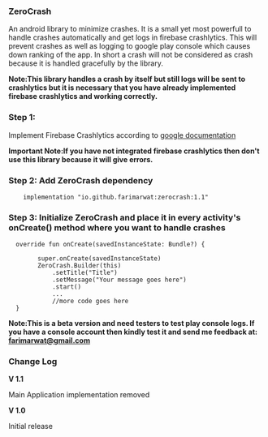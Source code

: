
### ZeroCrash 
An android library to minimize crashes. It is a small yet most powerfull to handle crashes automatically and get logs in firebase crashlytics. This will prevent crashes as well as logging to google play console which causes down ranking of the app. In short a crash will not be considered as crash because it is handled gracefully by the library.

**Note:This library handles a crash by itself but still logs will be sent to crashlytics but it is necessary that you have already implemented firebase crashlytics and working correctly.**

### Step 1:
Implement Firebase Crashlytics according to <a href="https://firebase.google.com/docs/crashlytics/get-started?platform=android">google documentation</a>

**Important Note:If you have not integrated firebase crashlytics then don't use this library because it will give errors.**

### Step 2: Add ZeroCrash dependency
```
    implementation "io.github.farimarwat:zerocrash:1.1"

```

### Step 3: Initialize ZeroCrash and place it in every activity's onCreate() method where you want to handle crashes
```
  override fun onCreate(savedInstanceState: Bundle?) {
     
        super.onCreate(savedInstanceState)
        ZeroCrash.Builder(this)
            .setTitle("Title")
            .setMessage("Your message goes here")
            .start()
            ...
            //more code goes here
  }
```


**Note:This is a beta version and need testers to test play console logs. If you have a console account then kindly test it and send me feedback at: farimarwat@gmail.com**

### Change Log
**V 1.1**

Main Application implementation removed

**V 1.0**

Initial release
